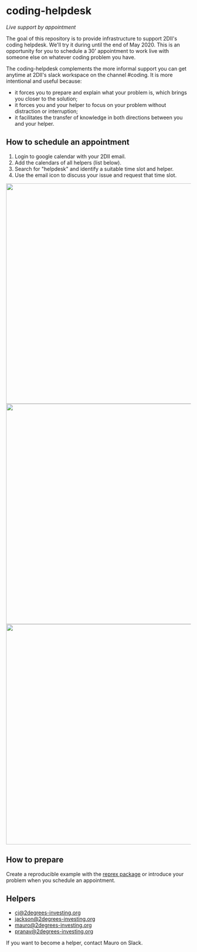 # coding-helpdesk

_Live support by appointment_

The goal of this repository is to provide infrastructure to support 2DII's coding helpdesk. We'll try it during until the end of May 2020. This is an opportunity for you to schedule a 30' appointment to work live with someone else on whatever coding problem you have. 

The coding-helpdesk complements the more informal support you can get anytime at 2DII's slack workspace on the channel #coding. It is more intentional and useful because:
* it forces you to prepare and explain what your problem is, which brings you closer to the solution;
* it forces you and your helper to focus on your problem without distraction or interruption;
* it facilitates the transfer of knowledge in both directions between you and your helper.



## How to schedule an appointment

1. Login to google calendar with your 2DII email.
2. Add the calendars of all helpers (list below).
3. Search for "helpdesk" and identify a suitable time slot and helper.
4. Use the email icon to discuss your issue and request that time slot.

<img src=http://i.imgur.com/oKy2hEF.png, width=600>
<img src=http://i.imgur.com/MnKqj61.png, width=600>
<img src=http://i.imgur.com/TVTct5h.png, width=600>



## How to prepare

Create a reproducible example with the [reprex package](https://reprex.tidyverse.org/) or introduce your problem when you schedule an appointment.



## Helpers

* cj@2degrees-investing.org
* jackson@2degrees-investing.org
* mauro@2degrees-investing.org
* pranav@2degrees-investing.org

If you want to become a helper, contact Mauro on Slack.
